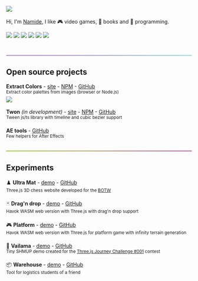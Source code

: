 [![](./img/namide-cover.avif)](https://namide.com/)
<br>

Hi, I'm [Namide](https://namide.com/), I like 🎮 video games, 📖 books and 🦄 programming.

[![](https://img.shields.io/badge/TypeScript-0?style=flat-square&logo=typescript&color=3178c6&logoColor=FFF)](https://www.typescriptlang.org/)
[![](https://img.shields.io/badge/three.js-0?style=flat-square&logo=three.js&color=efd81d&logoColor=000)](https://threejs.org/)
[![](https://img.shields.io/badge/Vue.js-0?style=flat-square&logo=Vue.js&color=42b883&logoColor=FFF)](https://vuejs.org/)
[![](https://img.shields.io/badge/Blender_3D-0?style=flat-square&logo=Blender&color=f4792b&logoColor=FFF)](https://www.blender.org/)
[![](https://img.shields.io/badge/PixiJs-0?style=flat-square&logo=PixiJs&color=e72264&logoColor=000)](https://pixijs.com/)
[![](https://img.shields.io/badge/VS_Code-0?style=flat-square&logo=VisualStudioCode&color=0066b8&logoColor=FFF)](https://code.visualstudio.com/)

<!-- [![](https://img.shields.io/badge/Node.js-0?style=flat-square&logo=Node.js&color=509941&logoColor=FFF)](https://nodejs.org/) -->
<!-- ![](https://img.shields.io/badge/Biome.js-0?style=flat-square&logo=Biome.js&color=60a5fa&logoColor=FFF) -->

<!-- ![](https://img.shields.io/badge/JavaScript-0?style=flat-square&logo=JavaScript&color=efd81d&logoColor=000)
![](https://img.shields.io/badge/SASS-0?style=flat-square&logo=SASS&color=bf4080&logoColor=FFF) -->

<br>

<img src="./img/gradiant-01.jpg" >

<br>

## Open source projects

**Extract Colors** - [site](https://extract-colors.namide.com/) - [NPM](https://www.npmjs.com/package/extract-colors) - [GitHub](https://github.com/Namide/extract-colors)  
<sup>Extract color palettes from images (browser or Node.js)</sup>  
[![](https://img.shields.io/npm/dt/extract-colors?style=flat-square&color=7F0)](https://npm-stat.com/charts.html?package=extract-colors&from=2020-01-04)

**Twon** _(in development)_ - [site](https://twon.namide.com/) - [NPM](https://www.npmjs.com/package/twon) - [GitHub](https://github.com/Namide/twon)  
<sup>Tween js/ts library with timeline and cubic bezier support</sup>

**AE tools** - [GitHub](https://github.com/Namide/AE-tools)  
<sup>Few helpers for After Effects</sup>

<img src="./img/gradiant-02.jpg" >

<br>

## Experiments

♟️ **Ultra Mat** - [demo](https://botw-chess.namide.com/) - [GitHub](https://github.com/Namide/botw-chess)  
<sup>Three.js 3D chess website developed for the [BOTW](https://briefweek.fr/)</sup>

🃏 **Drag'n drop** - [demo](https://namide.github.io/havok-test/) - [GitHub](https://github.com/Namide/havok-test)  
<sup>Havok WASM web version with Three.js with drag'n drop support</sup>

🎮 **Platform** - [demo](https://namide.github.io/havok-test-2/) - [GitHub](https://github.com/Namide/havok-test-2)  
<sup>Havok WASM web version with Three.js for platform game with infinity terrain generation</sup>

👾 **Vailama** - [demo](https://vailama.namide.com/) - [GitHub](https://github.com/Namide/vailama)  
<sup>Tiny SHMUP demo created for the [Three.js Journey Challenge #001](https://threejs-journey.com/challenges) contest</sup>

📦️ **Warehouse** - [demo](https://namide.github.io/warehouse-simulator/) - [GitHub](https://github.com/Namide/warehouse-simulator)  
<sup>Tool for logistics students of a friend</sup>

<!-- 🧊 **Aekino** - [sources](https://github.com/Namide/aekino)
<sup>_WebGL render engine_</sup>

🧊 **MPGS** - [sources](https://github.com/Namide/mpgs)
<sup>_Server/client for multiplayer mini games and chat_</sup>


## Helpers

**Share** - [sources](https://github.com/Namide/share)
<sup>_Social networks share example_</sup>

**htaccess Gen** - [sources](https://github.com/Namide/htaccess-gen)
<sup>_.htaccess and .htpassword generator_</sup> -->

<!--
![Namide github stats](https://github-readme-stats.vercel.app/api?username=Namide&show_icons=true&theme=dracula)

<img src="https://img.shields.io/static/v1?label=<LABEL>&message=<MESSAGE>&color=<COLOR>" align="right" />
brightgreengreenyellowgreenyelloworangeredbluelightgrey
successimportantcriticalinformationalinactive
bluevioletff69b49cf
-->

<!--
Here are some ideas to get you started: 👋

- 🔭 I’m currently working on ...
- 🌱 I’m currently learning ...
- 👯 I’m looking to collaborate on ...
- 🤔 I’m looking for help with ...
- 💬 Ask me about ...
- 📫 How to reach me: ...
- 😄 Pronouns: ...
- ⚡ Fun fact: ...
-->
